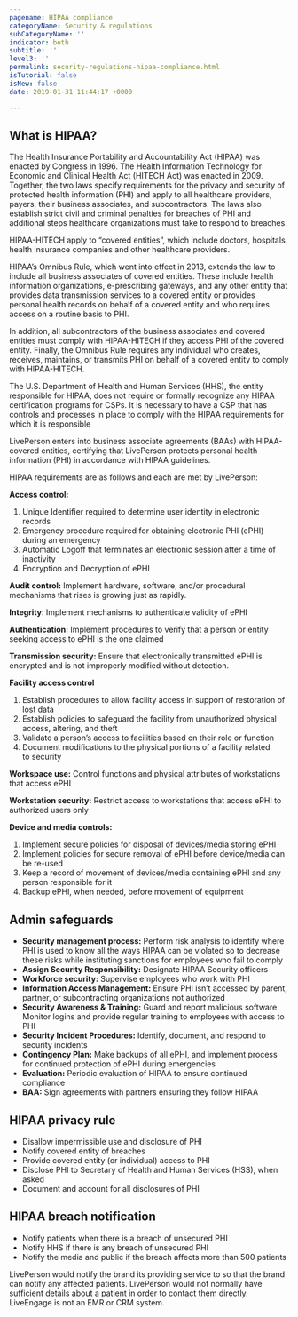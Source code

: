 ```yaml
---
pagename: HIPAA compliance
categoryName: Security & regulations
subCategoryName: ''
indicator: both
subtitle: ''
level3: ''
permalink: security-regulations-hipaa-compliance.html
isTutorial: false
isNew: false
date: 2019-01-31 11:44:17 +0000

---
```

## What is HIPAA?

The Health Insurance Portability and Accountability Act (HIPAA) was enacted by Congress in 1996. The Health Information Technology for Economic and Clinical Health Act (HITECH Act) was enacted in 2009. Together, the two laws specify requirements for the privacy and security of protected health information (PHI) and apply to all healthcare providers, payers, their business associates, and subcontractors. The laws also establish strict civil and criminal penalties for breaches of PHI and additional steps healthcare organizations must take to respond to breaches.

HIPAA-HITECH apply to “covered entities”, which include doctors, hospitals, health insurance companies and other healthcare providers.

HIPAA’s Omnibus Rule, which went into effect in 2013, extends the law to include all business associates of covered entities. These include health information organizations, e-prescribing gateways, and any other entity that provides data transmission services to a covered entity or provides personal health records on behalf of a covered entity and who requires access on a routine basis to PHI.

In addition, all subcontractors of the business associates and covered entities must comply with HIPAA-HITECH if they access PHI of the covered entity. Finally, the Omnibus Rule requires any individual who creates, receives, maintains, or transmits PHI on behalf of a covered entity to comply with HIPAA-HITECH.

The U.S. Department of Health and Human Services (HHS), the entity responsible for HIPAA, does not require or formally recognize any HIPAA certification programs for CSPs. It is necessary to have a CSP that has controls and processes in place to comply with the HIPAA requirements for which it is responsible

LivePerson enters into business associate agreements (BAAs) with HIPAA-covered entities, certifying that LivePerson protects personal health information (PHI) in accordance with HIPAA guidelines.

HIPAA requirements are as follows and each are met by LivePerson:

**Access control:**

1. Unique Identifier required to determine user identity in electronic records
2. Emergency procedure required for obtaining electronic PHI (ePHI) during an emergency
3. Automatic Logoff that terminates an electronic session after a time of inactivity
4. Encryption and Decryption of ePHI

**Audit control:** Implement hardware, software, and/or procedural mechanisms that rises is growing just as rapidly.

**Integrity**: Implement mechanisms to authenticate validity of ePHI

**Authentication:** Implement procedures to verify that a person or entity seeking access to ePHI is the one claimed

**Transmission security:** Ensure that electronically transmitted ePHI is encrypted and is not improperly modified without detection.

**Facility access control**

1. Establish procedures to allow facility access in support of restoration of lost data
2. Establish policies to safeguard the facility from unauthorized physical access, altering, and theft
3. Validate a person’s access to facilities based on their role or function
4. Document modifications to the physical portions of a facility related  
   to security

**Workspace use:** Control functions and physical attributes of workstations that access ePHI

**Workstation security:** Restrict access to workstations that access ePHI to authorized users only

**Device and media controls:**

1. Implement secure policies for disposal of devices/media storing ePHI
2. Implement policies for secure removal of ePHI before device/media can be re-used
3. Keep a record of movement of devices/media containing ePHI and any person responsible for it
4. Backup ePHI, when needed, before movement of equipment

## Admin safeguards

* **Security management process:** Perform risk analysis to identify where PHI is used to know all the ways HIPAA can be violated so to decrease these risks while instituting sanctions for employees who fail to comply
* **Assign Security Responsibility:** Designate HIPAA Security officers
* **Workforce security:** Supervise employees who work with PHI
* **Information Access Management:** Ensure PHI isn’t accessed by parent, partner, or subcontracting organizations not authorized
* **Security Awareness & Training:** Guard and report malicious software. Monitor logins and provide regular training to employees with access to PHI
* **Security Incident Procedures:** Identify, document, and respond to security incidents
* **Contingency Plan:** Make backups of all ePHI, and implement process for continued protection of ePHI during emergencies
* **Evaluation:** Periodic evaluation of HIPAA to ensure continued compliance
* **BAA:** Sign agreements with partners ensuring they follow HIPAA

## HIPAA privacy rule

* Disallow impermissible use and disclosure of PHI
* Notify covered entity of breaches
* Provide covered entity (or individual) access to PHI
* Disclose PHI to Secretary of Health and Human Services (HSS), when asked
* Document and account for all disclosures of PHI

## HIPAA breach notification

* Notify patients when there is a breach of unsecured PHI
* Notify HHS if there is any breach of unsecured PHI
* Notify the media and public if the breach affects more than 500 patients

LivePerson would notify the brand its providing service to so that the brand can notify any affected patients. LivePerson would not normally have sufficient details about a patient in order to contact them directly. LiveEngage is not an EMR or CRM system.
